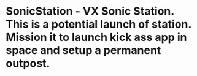 # SonicStation  - VX Sonic Station.  This is a potential launch of station.  Mission it to launch kick ass app in space and setup a permanent outpost.
